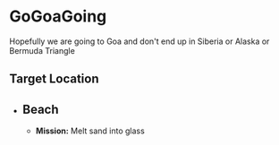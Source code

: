 # GoGoaGoing
Hopefully we are going to Goa and don't end up in Siberia or Alaska or Bermuda Triangle 

## Target Location
* ## Beach 
  * **Mission:** Melt sand into glass
